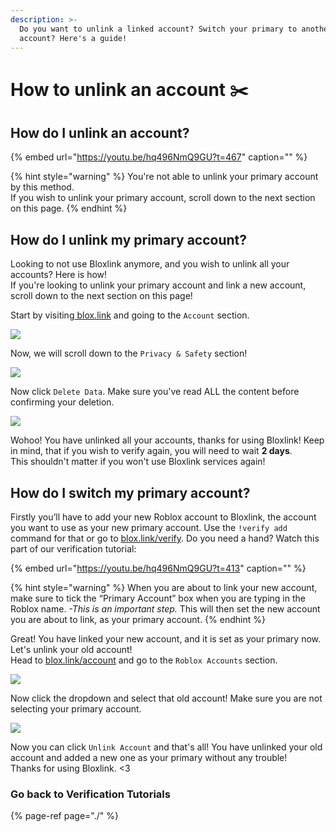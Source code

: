 ```yaml
---
description: >-
  Do you want to unlink a linked account? Switch your primary to another
  account? Here's a guide!
---
```


# How to unlink an account ✂️

## How do I unlink an account?

{% embed url="https://youtu.be/hq496NmQ9GU?t=467" caption="" %}

{% hint style="warning" %}
You're not able to unlink your primary account by this method.  
If you wish to unlink your primary account, scroll down to the next section on this page.
{% endhint %}

## How do I unlink my primary account?

Looking to not use Bloxlink anymore, and you wish to unlink all your accounts? Here is how!  
If you're looking to unlink your primary account and link a new account, scroll down to the next section on this page!

Start by visiting[ blox.link](https://blox.link) and going to the `Account` section.

![](https://dark.hates-this.place/f/NELpki.png)

Now, we will scroll down to the `Privacy & Safety` section!

![](https://dark.hates-this.place/f/lsGL38.png)

Now click `Delete Data`. Make sure you've read ALL the content before confirming your deletion.

![](https://dark.hates-this.place/f/CgeMac.png)

Wohoo! You have unlinked all your accounts, thanks for using Bloxlink! Keep in mind, that if you wish to verify again, you will need to wait **2 days**.  
This shouldn't matter if you won't use Bloxlink services again!

## How do I switch my primary account?

Firstly you’ll have to add your new Roblox account to Bloxlink, the account you want to use as your new primary account. Use the `!verify add` command for that or go to [blox.link/verify](https://blox.link/verify). Do you need a hand? Watch this part of our verification tutorial:

{% embed url="https://youtu.be/hq496NmQ9GU?t=413" caption="" %}

{% hint style="warning" %}
When you are about to link your new account, make sure to tick the “Primary Account” box when you are typing in the Roblox name. _-This is an important step._ This will then set the new account you are about to link, as your primary account.
{% endhint %}

Great! You have linked your new account, and it is set as your primary now. Let's unlink your old account!  
Head to [blox.link/account](https://blox.link/account) and go to the `Roblox Accounts` section.

![](https://dark.hates-this.place/f/MiLhm1.png)

Now click the dropdown and select that old account! Make sure you are not selecting your primary account.

![](https://dark.hates-this.place/f/V1MPhS.png)

Now you can click `Unlink Account` and that's all! You have unlinked your old account and added a new one as your primary without any trouble!  
Thanks for using Bloxlink. &lt;3

### Go back to Verification Tutorials

{% page-ref page="./" %}


